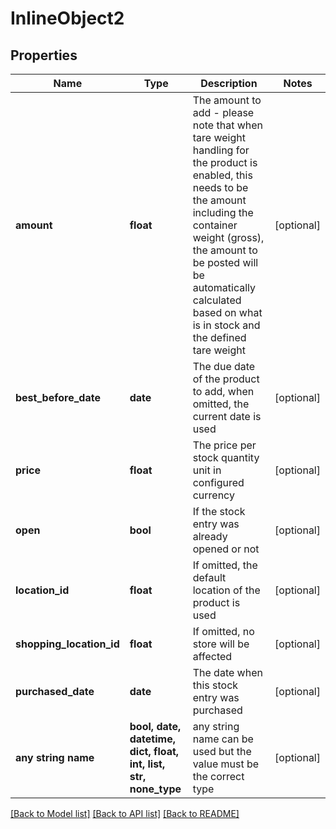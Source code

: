 # InlineObject2


## Properties
Name | Type | Description | Notes
------------ | ------------- | ------------- | -------------
**amount** | **float** | The amount to add - please note that when tare weight handling for the product is enabled, this needs to be the amount including the container weight (gross), the amount to be posted will be automatically calculated based on what is in stock and the defined tare weight | [optional] 
**best_before_date** | **date** | The due date of the product to add, when omitted, the current date is used | [optional] 
**price** | **float** | The price per stock quantity unit in configured currency | [optional] 
**open** | **bool** | If the stock entry was already opened or not | [optional] 
**location_id** | **float** | If omitted, the default location of the product is used | [optional] 
**shopping_location_id** | **float** | If omitted, no store will be affected | [optional] 
**purchased_date** | **date** | The date when this stock entry was purchased | [optional] 
**any string name** | **bool, date, datetime, dict, float, int, list, str, none_type** | any string name can be used but the value must be the correct type | [optional]

[[Back to Model list]](../README.md#documentation-for-models) [[Back to API list]](../README.md#documentation-for-api-endpoints) [[Back to README]](../README.md)


